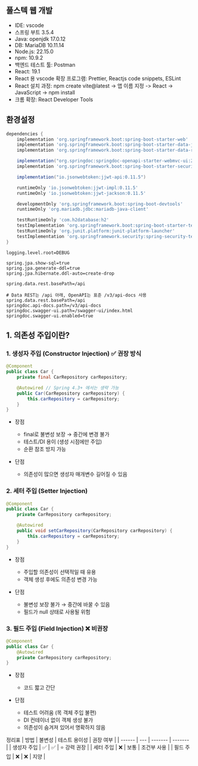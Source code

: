 ## 풀스텍 웹 개발

- IDE: vscode
- 스프링 부트 3.5.4
- Java: openjdk 17.0.12
- DB: MariaDB 10.11.14
- Node.js: 22.15.0
- npm: 10.9.2
- 백엔드 테스트 툴: Postman
- React: 19.1
- React 용 vscode 확장 프로그램: Prettier, Reactjs code snippets, ESLint
- React 설치 과정: npm create vite@latest -> 앱 이름 지정 -> React -> JavaScript -> npm install
- 크롬 확장: React Developer Tools

## 환경설정

```gradle
dependencies {
	implementation 'org.springframework.boot:spring-boot-starter-web'
	implementation 'org.springframework.boot:spring-boot-starter-data-jpa'
	implementation 'org.springframework.boot:spring-boot-starter-data-rest'

	implementation("org.springdoc:springdoc-openapi-starter-webmvc-ui:2.8.9")
	implementation 'org.springframework.boot:spring-boot-starter-security'

	implementation("io.jsonwebtoken:jjwt-api:0.11.5")

	runtimeOnly 'io.jsonwebtoken:jjwt-impl:0.11.5'
	runtimeOnly 'io.jsonwebtoken:jjwt-jackson:0.11.5'

	developmentOnly 'org.springframework.boot:spring-boot-devtools'
	runtimeOnly 'org.mariadb.jdbc:mariadb-java-client'

	testRuntimeOnly 'com.h2database:h2'
	testImplementation 'org.springframework.boot:spring-boot-starter-test'
	testRuntimeOnly 'org.junit.platform:junit-platform-launcher'
	testImplementation 'org.springframework.security:spring-security-test'
}
```

```properties
logging.level.root=DEBUG

spring.jpa.show-sql=true
spring.jpa.generate-ddl=true
spring.jpa.hibernate.ddl-auto=create-drop

spring.data.rest.basePath=/api

# Data REST는 /api 아래, OpenAPI는 표준 /v3/api-docs 사용
spring.data.rest.basePath=/api
springdoc.api-docs.path=/v3/api-docs
springdoc.swagger-ui.path=/swagger-ui/index.html
springdoc.swagger-ui.enabled=true
```

## 1. 의존성 주입이란?

### 1. 생성자 주입 (Constructor Injection) ✅ 권장 방식

```java
@Component
public class Car {
    private final CarRepository carRepository;

    @Autowired // Spring 4.3+ 에서는 생략 가능
    public Car(CarRepository carRepository) {
        this.carRepository = carRepository;
    }
}
```

- 장점

  - final로 불변성 보장 → 중간에 변경 불가
  - 테스트/DI 용이 (생성 시점에만 주입)
  - 순환 참조 방지 가능

- 단점
  - 의존성이 많으면 생성자 매개변수 길어질 수 있음

### 2. 세터 주입 (Setter Injection)

```java
@Component
public class Car {
    private CarRepository carRepository;

    @Autowired
    public void setCarRepository(CarRepository carRepository) {
        this.carRepository = carRepository;
    }
}
```

- 장점

  - 주입할 의존성이 선택적일 때 유용
  - 객체 생성 후에도 의존성 변경 가능

- 단점
  - 불변성 보장 불가 → 중간에 바꿀 수 있음
  - 필드가 null 상태로 사용될 위험

### 3. 필드 주입 (Field Injection) ❌ 비권장

```java
@Component
public class Car {
    @Autowired
    private CarRepository carRepository;
}
```

- 장점

  - 코드 짧고 간단

- 단점
  - 테스트 어려움 (목 객체 주입 불편)
  - DI 컨테이너 없이 객체 생성 불가
  - 의존성이 숨겨져 있어서 명확하지 않음

정리표
| 방법 | 불변성 | 테스트 용이성 | 권장 여부 |
| ------ | --- | ------- | ------- |
| 생성자 주입 | ✅ | ✅ | ⭐ 강력 권장 |
| 세터 주입 | ❌ | 보통 | 조건부 사용 |
| 필드 주입 | ❌ | ❌ | 지양 |
